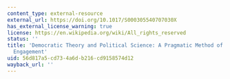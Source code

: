 ```yaml
---
content_type: external-resource
external_url: https://doi.org/10.1017/S000305540707030X
has_external_license_warning: true
license: https://en.wikipedia.org/wiki/All_rights_reserved
status: ''
title: 'Democratic Theory and Political Science: A Pragmatic Method of Constructive
  Engagement'
uid: 56d817a5-cd73-4a6d-b216-cd9158574d12
wayback_url: ''
---
```

